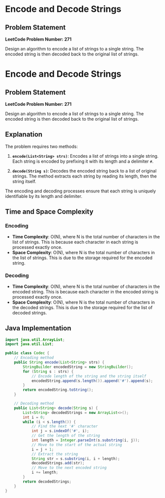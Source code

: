 # Encode and Decode Strings

## Problem Statement

**LeetCode Problem Number: 271**

Design an algorithm to encode a list of strings to a single string. The encoded string is then decoded back to the original list of strings.

# Encode and Decode Strings

## Problem Statement

**LeetCode Problem Number: 271**

Design an algorithm to encode a list of strings to a single string. The encoded string is then decoded back to the original list of strings.

## Explanation

The problem requires two methods:

1. **`encode(List<String> strs)`**: Encodes a list of strings into a single string. Each string is encoded by prefixing it with its length and a delimiter `#`.

2. **`decode(String s)`**: Decodes the encoded string back to a list of original strings. The method extracts each string by reading its length, then the string itself.

The encoding and decoding processes ensure that each string is uniquely identifiable by its length and delimiter.

## Time and Space Complexity

### Encoding

- **Time Complexity**: O(N), where N is the total number of characters in the list of strings. This is because each character in each string is processed exactly once.
- **Space Complexity**: O(N), where N is the total number of characters in the list of strings. This is due to the storage required for the encoded string.

### Decoding

- **Time Complexity**: O(N), where N is the total number of characters in the encoded string. This is because each character in the encoded string is processed exactly once.
- **Space Complexity**: O(N), where N is the total number of characters in the decoded strings. This is due to the storage required for the list of decoded strings.

## Java Implementation

```java
import java.util.ArrayList;
import java.util.List;

public class Codec {
    // Encoding method
    public String encode(List<String> strs) {
        StringBuilder encodedString = new StringBuilder();
        for (String s : strs) {
            // Encode length of the string and the string itself
            encodedString.append(s.length()).append('#').append(s);
        }
        return encodedString.toString();
    }

    // Decoding method
    public List<String> decode(String s) {
        List<String> decodedStrings = new ArrayList<>();
        int i = 0;
        while (i < s.length()) {
            // Find the next '#' character
            int j = s.indexOf('#', i);
            // Get the length of the string
            int length = Integer.parseInt(s.substring(i, j));
            // Move to the start of the actual string
            i = j + 1;
            // Extract the string
            String str = s.substring(i, i + length);
            decodedStrings.add(str);
            // Move to the next encoded string
            i += length;
        }
        return decodedStrings;
    }
}
